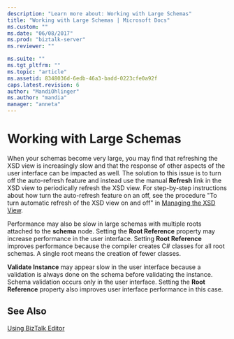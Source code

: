 ```yaml
---
description: "Learn more about: Working with Large Schemas"
title: "Working with Large Schemas | Microsoft Docs"
ms.custom: ""
ms.date: "06/08/2017"
ms.prod: "biztalk-server"
ms.reviewer: ""

ms.suite: ""
ms.tgt_pltfrm: ""
ms.topic: "article"
ms.assetid: 8348036d-6edb-46a3-badd-0223cfe0a92f
caps.latest.revision: 6
author: "MandiOhlinger"
ms.author: "mandia"
manager: "anneta"
---
```

# Working with Large Schemas
When your schemas become very large, you may find that refreshing the XSD view is increasingly slow and that the response of other aspects of the user interface can be impacted as well. The solution to this issue is to turn off the auto-refresh feature and instead use the manual **Refresh** link in the XSD view to periodically refresh the XSD view. For step-by-step instructions about how turn the auto-refresh feature on an off, see the procedure "To turn automatic refresh of the XSD view on and off" in [Managing the XSD View](../core/how-to-manage-the-xsd-view.md).  
  
 Performance may also be slow in large schemas with multiple roots attached to the **schema** node. Setting the **Root Reference** property may increase performance in the user interface. Setting **Root Reference** improves performance because the compiler creates C# classes for all root schemas. A single root means the creation of fewer classes.  
  
 **Validate Instance** may appear slow in the user interface because a validation is always done on the schema before validating the instance. Schema validation occurs only in the user interface. Setting the **Root Reference** property also improves user interface performance in this case.  
  
## See Also  
 [Using BizTalk Editor](../core/using-biztalk-editor.md)
